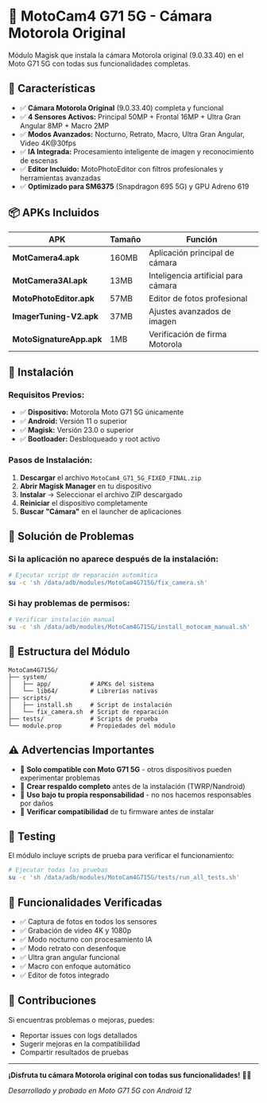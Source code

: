 # 📱 MotoCam4 G71 5G - Cámara Motorola Original

Módulo Magisk que instala la cámara Motorola original (9.0.33.40) en el Moto G71 5G con todas sus funcionalidades completas.

## 🎯 **Características**

- ✅ **Cámara Motorola Original** (9.0.33.40) completa y funcional
- ✅ **4 Sensores Activos:** Principal 50MP + Frontal 16MP + Ultra Gran Angular 8MP + Macro 2MP
- ✅ **Modos Avanzados:** Nocturno, Retrato, Macro, Ultra Gran Angular, Video 4K@30fps
- ✅ **IA Integrada:** Procesamiento inteligente de imagen y reconocimiento de escenas
- ✅ **Editor Incluido:** MotoPhotoEditor con filtros profesionales y herramientas avanzadas
- ✅ **Optimizado para SM6375** (Snapdragon 695 5G) y GPU Adreno 619

## 📦 **APKs Incluidos**

| APK | Tamaño | Función |
|-----|--------|---------|
| **MotCamera4.apk** | 160MB | Aplicación principal de cámara |
| **MotCamera3AI.apk** | 13MB | Inteligencia artificial para cámara |
| **MotoPhotoEditor.apk** | 57MB | Editor de fotos profesional |
| **ImagerTuning-V2.apk** | 37MB | Ajustes avanzados de imagen |
| **MotoSignatureApp.apk** | 1MB | Verificación de firma Motorola |

## 🚀 **Instalación**

### **Requisitos Previos:**
- ✅ **Dispositivo:** Motorola Moto G71 5G únicamente
- ✅ **Android:** Versión 11 o superior
- ✅ **Magisk:** Versión 23.0 o superior
- ✅ **Bootloader:** Desbloqueado y root activo

### **Pasos de Instalación:**

1. **Descargar** el archivo `MotoCam4_G71_5G_FIXED_FINAL.zip`
2. **Abrir Magisk Manager** en tu dispositivo
3. **Instalar** → Seleccionar el archivo ZIP descargado
4. **Reiniciar** el dispositivo completamente
5. **Buscar "Cámara"** en el launcher de aplicaciones

## 🔧 **Solución de Problemas**

### Si la aplicación no aparece después de la instalación:

```bash
# Ejecutar script de reparación automática
su -c 'sh /data/adb/modules/MotoCam4G715G/fix_camera.sh'
```

### Si hay problemas de permisos:

```bash
# Verificar instalación manual
su -c 'sh /data/adb/modules/MotoCam4G715G/install_motocam_manual.sh'
```

## 📁 **Estructura del Módulo**

```
MotoCam4G715G/
├── system/
│   ├── app/           # APKs del sistema
│   └── lib64/         # Librerías nativas
├── scripts/
│   ├── install.sh     # Script de instalación
│   └── fix_camera.sh  # Script de reparación
├── tests/             # Scripts de prueba
└── module.prop        # Propiedades del módulo
```

## ⚠️ **Advertencias Importantes**

- 🔴 **Solo compatible con Moto G71 5G** - otros dispositivos pueden experimentar problemas
- 🔴 **Crear respaldo completo** antes de la instalación (TWRP/Nandroid)
- 🔴 **Uso bajo tu propia responsabilidad** - no nos hacemos responsables por daños
- 🔴 **Verificar compatibilidad** de tu firmware antes de instalar

## 🧪 **Testing**

El módulo incluye scripts de prueba para verificar el funcionamiento:

```bash
# Ejecutar todas las pruebas
su -c 'sh /data/adb/modules/MotoCam4G715G/tests/run_all_tests.sh'
```

## 📸 **Funcionalidades Verificadas**

- ✅ Captura de fotos en todos los sensores
- ✅ Grabación de video 4K y 1080p
- ✅ Modo nocturno con procesamiento IA
- ✅ Modo retrato con desenfoque
- ✅ Ultra gran angular funcional
- ✅ Macro con enfoque automático
- ✅ Editor de fotos integrado

## 🤝 **Contribuciones**

Si encuentras problemas o mejoras, puedes:
- Reportar issues con logs detallados
- Sugerir mejoras en la compatibilidad
- Compartir resultados de pruebas

---

**¡Disfruta tu cámara Motorola original con todas sus funcionalidades!** 📸✨

*Desarrollado y probado en Moto G71 5G con Android 12*